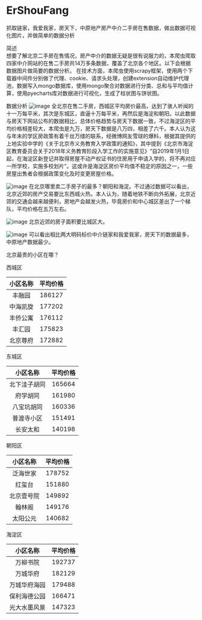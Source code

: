 # ErShouFang
抓取链家，我爱我家，房天下，中原地产房产中介二手房在售数据，做出数据可视化图片，并做简单的数据分析

简述    
想要了解北京二手房在售情况，房产中介的数据无疑是很有说服力的，本爬虫爬取四家中介网站的在售二手房共14万多条数据，覆盖了北京各个地区。以下会根据数据图片做简要的数据分析。
在技术方面，本爬虫使用scrapy框架，使用两个下载器中间件分别做了代理、cookie、请求头处理，创建extension自动维护代理池，数据写入mongo数据库，使用mongo聚合对数据进行分类、总和与平均值计算，使用pyecharts库对数据进行可视化，生成了柱状图与饼状图。
 
数据分析
![image](https://github.com/LemonBottom/ErShouFang/blob/master/ErShouFang/北京二手房平均价格.png?raw=true)
全北京在售二手房，西城区平均房价最高，达到了骇人听闻的十一万每平米，其次是东城区，直逼十万每平米，再然后是海淀和朝阳。以此数据与房天下网站公布的数据相比，总体价格趋势与房天下数据一致，不过海淀区的平均价格相差较大，本爬虫是九万，房天下数据是八万四，相差了六千。本人认为这与年末的学区房政策有着千丝万缕的联系，经微博网友雪球的爆料，根据其提供的上地实验中学的《关于北京市义务教育入学政策的通知》，其中提到《北京市海淀区教育委员会关于2018年义务教育阶段入学工作的实施意见》“自2019年1月1日起，在海淀区新登记并取得房屋不动产权证书的住房用于申请入学的，将不再对应一所学校，实施多校划片”。这或许是海淀区房价平均值不稳定的原因之一，一些房屋出售者会根据政策变化及时变更房屋价格。

![image](https://github.com/LemonBottom/ErShouFang/blob/master/ErShouFang/北京二手房在售数量.png?raw=true)
在北京哪里卖二手房子的最多？朝阳和海淀。不过通过数据可以看出，北京近郊的房产交易要比东西城火热。本人认为，随着地铁不断向外拓展，北京近郊的交通会越来越便利，房地产会越发火热，毕竟房价和中心城区差出了一个梯队，平均价格在五万左右。

![image](https://github.com/LemonBottom/ErShouFang/blob/master/ErShouFang/北京二手房平均面积.png?raw=true)
北京近郊的房子面积要比城区大。

![image](https://github.com/LemonBottom/ErShouFang/blob/master/ErShouFang/北京二手房数据分布.png?raw=true)
可以看出相比两大明码标价中介链家和我爱我家，房天下的数据最多，中原地产数据最少。

北京最贵的小区在哪？

西城区

小区名称 | 平均价格 
:------: | :------: 
丰融园 | 186127 |
中海凯旋 | 177202 |
丰侨公寓 | 176112 |
丰汇园 | 175823 |
北京尊府 | 172882 |

东城区

|小区名称|平均价格|
:------: | :------: 
|北下洼子胡同|165664|
|府学胡同|161980|
|八宝坑胡同|160336|
|普渡寺小区|151491|
|长安太和|140198|

朝阳区

|小区名称|平均价格|
:------: | :------: 
|泛海世家|178752|
|红玺台|151880|
北京壹号院|149892|
|翰林阁|149176|
|太阳公元|140682|

海淀区

|小区名称|平均价格|
:------: | :------: 
|万柳书院|192737|
|万城华府|182129|
|万城华府海园|179488|
|保利海德公园|166471|
|光大水墨风景|147323|



